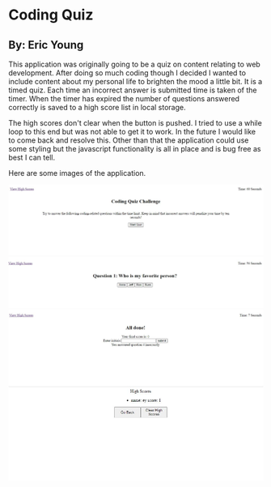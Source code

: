 # Coding Quiz #
## By: Eric Young ##

This application was originally going to be a quiz on content relating to web development. After doing so much coding though I decided I wanted to include content about my personal life to brighten the mood a little bit. It is a timed quiz. Each time an incorrect answer is submitted time is taken of the timer. When the timer has expired the number of questions answered correctly is saved to a high score list in local storage. 

The high scores don't clear when the button is pushed. I tried to  use a while loop to this end but was not able to get it to work. In the future I would like to come back and resolve this. Other than that the application could use some styling but the javascript functionality is all in place and is bug free as best I can tell.

Here are some images of the application.

![QUiz Startup](/assets/images/Quiz-Start-Up.JPG "Quiz Startup")
![QUiz Question](/assets/images/Quiz-Question.JPG "Quiz Question")
![QUiz End](/assets/images/Quiz-End.JPG "Quiz End")
![QUiz High Scores](/assets/images/Quiz-High-Scores.JPG "Quiz High Scores")

